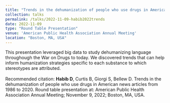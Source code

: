 ```yaml
---	
title: "Trends in the dehumanization of people who use drugs in American news articles from 1986 to 2020"	
collection: talks	
permalink: /talks/2022-11-09-habib2022trends
date: 2022-11-09
type: "Round Table Presentation"
venue: 'American Public Health Association Annual Meeting'
location: "Boston, MA, USA"
---	
```

This presentation leveraged big data to study dehumanizing language throughough the War on Drugs to today. We discovered trends that can help inform humanization strategies specific to each substance to which stereotypes are attributed.
<br><br>
Recommended citation: **Habib D**, Curtis B, Giorgi S, Bellew D. Trends in the dehumanization of people who use drugs in American news articles from 1986 to 2020. Round table presentation at: American Public Health Association Annual Meeting; November 9, 2022; Boston, MA, USA.
